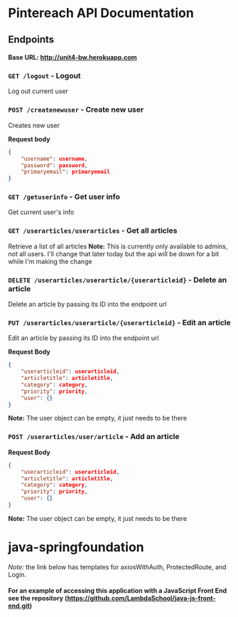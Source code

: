 # Pintereach API Documentation

## Endpoints

#### Base URL: http://unit4-bw.herokuapp.com

### `GET /logout` - Logout 

Log out current user

### `POST /createnewuser` - Create new user

Creates new user

**Request body**

```json
{
    "username": username,
    "password": password,
    "primaryemail": primaryemail
}
```

### `GET /getuserinfo` - Get user info

Get current user's info

### `GET /userarticles/userarticles` - Get all articles

Retrieve a list of all articles
**Note:** This is currently only available to admins, not all users. I'll change that later today but the api will be down for a bit while I'm making the change

### `DELETE /userarticles/userarticle/{userarticleid}` - Delete an article

Delete an article by passing its ID into the endpoint url

### `PUT /userarticles/userarticle/{userarticleid}` - Edit an article

Edit an article by passing its ID into the endpoint url

**Request Body**

```json
{
    "userarticleid": userarticleid,
    "articletitle": articletitle,
    "category": category,
    "priority": priority,
    "user": {}
}
```
**Note:** The user object can be empty, it just needs to be there

### `POST /userarticles/user/article` - Add an article

**Request Body**

```json
{
    "userarticleid": userarticleid,
    "articletitle": articletitle,
    "category": category,
    "priority": priority,
    "user": {}
}
```
**Note:** The user object can be empty, it just needs to be there

# java-springfoundation

*Note:* the link below has templates for axiosWithAuth, ProtectedRoute, and Login.

#### For an example of accessing this application with a JavaScript Front End see the repository (https://github.com/LambdaSchool/java-js-front-end.git)
